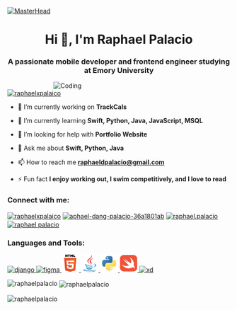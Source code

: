 [![MasterHead](https://pbs.twimg.com/media/D-jmhnoU0AEGHeb.jpg)](https://rishavchanda.io)
<h1 align="center">Hi 👋, I'm Raphael Palacio</h1>
<h3 align="center">A passionate mobile developer and frontend engineer studying at Emory University</h3>
<img align="right" alt="Coding" width="400" src=https://data.whicdn.com/images/346645969/original.gif>

<p align="left"> <a href="https://twitter.com/raphaelxpalaico" target="blank"><img src="https://img.shields.io/twitter/follow/raphaelxpalaico?logo=twitter&style=for-the-badge" alt="raphaelxpalaico" /></a> </p>

- 🔭 I’m currently working on **TrackCals**

- 🌱 I’m currently learning **Swift, Python, Java, JavaScript, MSQL**

- 🤝 I’m looking for help with **Portfolio Website**

- 💬 Ask me about **Swift, Python, Java**

- 📫 How to reach me **raphaeldpalacio@gmail.com**

- ⚡ Fun fact **I enjoy working out, I swim competitively, and I love to read**

<h3 align="left">Connect with me:</h3>
<p align="left">
<a href="https://twitter.com/raphaelxpalaico" target="blank"><img align="center" src="https://raw.githubusercontent.com/rahuldkjain/github-profile-readme-generator/master/src/images/icons/Social/twitter.svg" alt="raphaelxpalaico" height="30" width="40" /></a>
<a href="https://linkedin.com/in/aphael-dang-palacio-36a1801ab" target="blank"><img align="center" src="https://raw.githubusercontent.com/rahuldkjain/github-profile-readme-generator/master/src/images/icons/Social/linked-in-alt.svg" alt="aphael-dang-palacio-36a1801ab" height="30" width="40" /></a>
<a href="https://instagram.com/raphael.palacio" target="blank"><img align="center" src="https://raw.githubusercontent.com/rahuldkjain/github-profile-readme-generator/master/src/images/icons/Social/instagram.svg" alt="raphael.palacio" height="30" width="40" /></a>
<a href="https://www.youtube.com/c/raphael palacio" target="blank"><img align="center" src="https://raw.githubusercontent.com/rahuldkjain/github-profile-readme-generator/master/src/images/icons/Social/youtube.svg" alt="raphael palacio" height="30" width="40" /></a>
</p>

<h3 align="left">Languages and Tools:</h3>
<p align="left"> <a href="https://www.djangoproject.com/" target="_blank" rel="noreferrer"> <img src="https://cdn.worldvectorlogo.com/logos/django.svg" alt="django" width="40" height="40"/> </a> <a href="https://www.figma.com/" target="_blank" rel="noreferrer"> <img src="https://www.vectorlogo.zone/logos/figma/figma-icon.svg" alt="figma" width="40" height="40"/> </a> <a href="https://www.w3.org/html/" target="_blank" rel="noreferrer"> <img src="https://raw.githubusercontent.com/devicons/devicon/master/icons/html5/html5-original-wordmark.svg" alt="html5" width="40" height="40"/> </a> <a href="https://www.java.com" target="_blank" rel="noreferrer"> <img src="https://raw.githubusercontent.com/devicons/devicon/master/icons/java/java-original.svg" alt="java" width="40" height="40"/> </a> <a href="https://www.python.org" target="_blank" rel="noreferrer"> <img src="https://raw.githubusercontent.com/devicons/devicon/master/icons/python/python-original.svg" alt="python" width="40" height="40"/> </a> <a href="https://developer.apple.com/swift/" target="_blank" rel="noreferrer"> <img src="https://raw.githubusercontent.com/devicons/devicon/master/icons/swift/swift-original.svg" alt="swift" width="40" height="40"/> </a> <a href="https://www.adobe.com/products/xd.html" target="_blank" rel="noreferrer"> <img src="https://cdn.worldvectorlogo.com/logos/adobe-xd.svg" alt="xd" width="40" height="40"/> </a> </p>

<p><img align="left" src="https://github-readme-stats.vercel.app/api/top-langs?username=raphaelpalacio&show_icons=true&locale=en&layout=compact" alt="raphaelpalacio" /></p>

<p>&nbsp;<img align="center" src="https://github-readme-stats.vercel.app/api?username=raphaelpalacio&show_icons=true&locale=en" alt="raphaelpalacio" /></p>

<p><img align="center" src="https://github-readme-streak-stats.herokuapp.com/?user=raphaelpalacio&" alt="raphaelpalacio" /></p>

